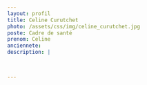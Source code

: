 ```yaml
---
layout: profil
title: Celine Curutchet
photo: /assets/css/img/celine_curutchet.jpg
poste: Cadre de santé
prenom: Celine
anciennete: 
description: |


  
---
```

